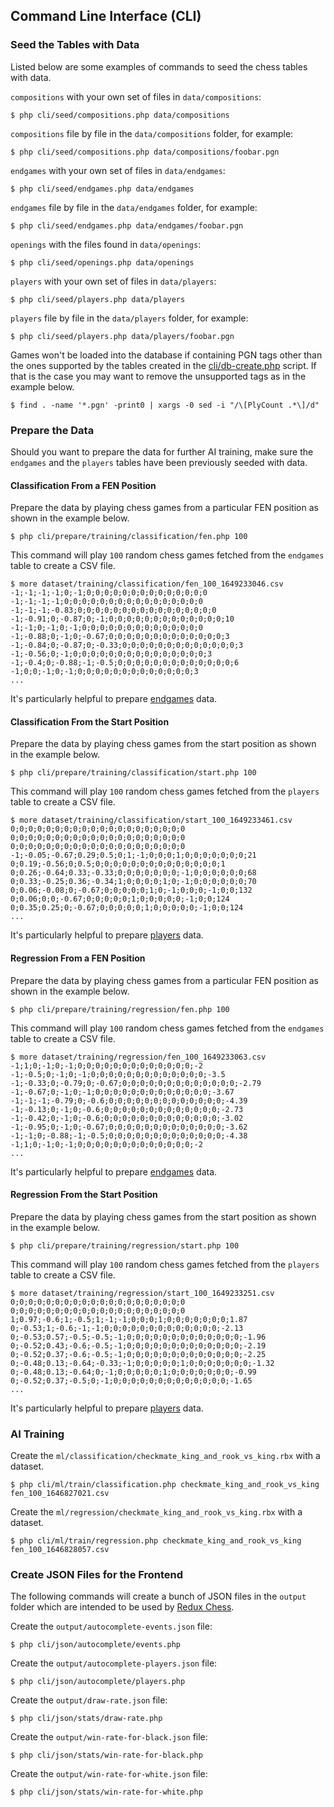 ## Command Line Interface (CLI)

### Seed the Tables with Data

Listed below are some examples of commands to seed the chess tables with data.

`compositions` with your own set of files in `data/compositions`:

```
$ php cli/seed/compositions.php data/compositions
```

`compositions` file by file in the `data/compositions` folder, for example:

```
$ php cli/seed/compositions.php data/compositions/foobar.pgn
```

`endgames` with your own set of files in `data/endgames`:

```
$ php cli/seed/endgames.php data/endgames
```

`endgames` file by file in the `data/endgames` folder, for example:

```
$ php cli/seed/endgames.php data/endgames/foobar.pgn
```

`openings` with the files found in `data/openings`:

```
$ php cli/seed/openings.php data/openings
```

`players` with your own set of files in `data/players`:

```
$ php cli/seed/players.php data/players
```

`players` file by file in the `data/players` folder, for example:

```
$ php cli/seed/players.php data/players/foobar.pgn
```

Games won't be loaded into the database if containing PGN tags other than the ones supported by the tables created in the [cli/db-create.php](https://github.com/chesslablab/chess-data/blob/master/cli/db-create.php) script. If that is the case you may want to remove the unsupported tags as in the example below.

```
$ find . -name '*.pgn' -print0 | xargs -0 sed -i "/\[PlyCount .*\]/d"
```

### Prepare the Data

Should you want to prepare the data for further AI training, make sure the `endgames` and the `players` tables have been previously seeded with data.

#### Classification From a FEN Position

Prepare the data by playing chess games from a particular FEN position as shown in the example below.

    $ php cli/prepare/training/classification/fen.php 100

This command will play `100` random chess games fetched from the `endgames` table to create a CSV file.

```text
$ more dataset/training/classification/fen_100_1649233046.csv
-1;-1;-1;-1;0;-1;0;0;0;0;0;0;0;0;0;0;0;0;0;0
-1;-1;-1;-1;0;0;0;0;0;0;0;0;0;0;0;0;0;0;0;0
-1;-1;-1;-0.83;0;0;0;0;0;0;0;0;0;0;0;0;0;0;0;0
-1;-0.91;0;-0.87;0;-1;0;0;0;0;0;0;0;0;0;0;0;0;0;10
-1;-1;0;-1;0;-1;0;0;0;0;0;0;0;0;0;0;0;0;0;0
-1;-0.88;0;-1;0;-0.67;0;0;0;0;0;0;0;0;0;0;0;0;0;3
-1;-0.84;0;-0.87;0;-0.33;0;0;0;0;0;0;0;0;0;0;0;0;0;3
-1;-0.56;0;-1;0;0;0;0;0;0;0;0;0;0;0;0;0;0;0;3
-1;-0.4;0;-0.88;-1;-0.5;0;0;0;0;0;0;0;0;0;0;0;0;0;6
-1;0;0;-1;0;-1;0;0;0;0;0;0;0;0;0;0;0;0;0;3
...
```

It's particularly helpful to prepare [endgames](https://github.com/chesslablab/chess-data/tree/master/data/endgames) data.

#### Classification From the Start Position

Prepare the data by playing chess games from the start position as shown in the example below.

    $ php cli/prepare/training/classification/start.php 100

This command will play `100` random chess games fetched from the `players` table to create a CSV file.

```text
$ more dataset/training/classification/start_100_1649233461.csv
0;0;0;0;0;0;0;0;0;0;0;0;0;0;0;0;0;0;0;0
0;0;0;0;0;0;0;0;0;0;0;0;0;0;0;0;0;0;0;0
0;0;0;0;0;0;0;0;0;0;0;0;0;0;0;0;0;0;0;0
-1;-0.05;-0.67;0.29;0.5;0;1;-1;0;0;0;1;0;0;0;0;0;0;0;21
0;0.19;-0.56;0;0.5;0;0;0;0;0;0;0;0;0;0;0;0;0;0;1
0;0.26;-0.64;0.33;-0.33;0;0;0;0;0;0;0;-1;0;0;0;0;0;0;68
0;0.33;-0.25;0.36;-0.34;1;0;0;0;0;1;0;-1;0;0;0;0;0;0;70
0;0.06;-0.08;0;-0.67;0;0;0;0;0;1;0;-1;0;0;0;-1;0;0;132
0;0.06;0;0;-0.67;0;0;0;0;0;1;0;0;0;0;0;-1;0;0;124
0;0.35;0.25;0;-0.67;0;0;0;0;0;1;0;0;0;0;0;-1;0;0;124
...
```

It's particularly helpful to prepare [players](https://github.com/chesslablab/chess-data/tree/master/data/players) data.

#### Regression From a FEN Position

Prepare the data by playing chess games from a particular FEN position as shown in the example below.

    $ php cli/prepare/training/regression/fen.php 100

This command will play `100` random chess games fetched from the `endgames` table to create a CSV file.

```text
$ more dataset/training/regression/fen_100_1649233063.csv
-1;1;0;-1;0;-1;0;0;0;0;0;0;0;0;0;0;0;0;0;-2
-1;-0.5;0;-1;0;-1;0;0;0;0;0;0;0;0;0;0;0;0;0;-3.5
-1;-0.33;0;-0.79;0;-0.67;0;0;0;0;0;0;0;0;0;0;0;0;0;-2.79
-1;-0.67;0;-1;0;-1;0;0;0;0;0;0;0;0;0;0;0;0;0;-3.67
-1;-1;-1;-0.79;0;-0.6;0;0;0;0;0;0;0;0;0;0;0;0;0;-4.39
-1;-0.13;0;-1;0;-0.6;0;0;0;0;0;0;0;0;0;0;0;0;0;-2.73
-1;-0.42;0;-1;0;-0.6;0;0;0;0;0;0;0;0;0;0;0;0;0;-3.02
-1;-0.95;0;-1;0;-0.67;0;0;0;0;0;0;0;0;0;0;0;0;0;-3.62
-1;-1;0;-0.88;-1;-0.5;0;0;0;0;0;0;0;0;0;0;0;0;0;-4.38
-1;1;0;-1;0;-1;0;0;0;0;0;0;0;0;0;0;0;0;0;-2
...
```

It's particularly helpful to prepare [endgames](https://github.com/chesslablab/chess-data/tree/master/data/endgames) data.

#### Regression From the Start Position

Prepare the data by playing chess games from the start position as shown in the example below.

    $ php cli/prepare/training/regression/start.php 100

This command will play `100` random chess games fetched from the `players` table to create a CSV file.

```text
$ more dataset/training/regression/start_100_1649233251.csv
0;0;0;0;0;0;0;0;0;0;0;0;0;0;0;0;0;0;0;0
0;0;0;0;0;0;0;0;0;0;0;0;0;0;0;0;0;0;0;0
1;0.97;-0.6;1;-0.5;1;-1;-1;0;0;0;1;0;0;0;0;0;0;0;1.87
0;-0.53;1;-0.6;-1;-1;0;0;0;0;0;0;0;0;0;0;0;0;0;-2.13
0;-0.53;0.57;-0.5;-0.5;-1;0;0;0;0;0;0;0;0;0;0;0;0;0;-1.96
0;-0.52;0.43;-0.6;-0.5;-1;0;0;0;0;0;0;0;0;0;0;0;0;0;-2.19
0;-0.52;0.37;-0.6;-0.5;-1;0;0;0;0;0;0;0;0;0;0;0;0;0;-2.25
0;-0.48;0.13;-0.64;-0.33;-1;0;0;0;0;0;1;0;0;0;0;0;0;0;-1.32
0;-0.48;0.13;-0.64;0;-1;0;0;0;0;0;1;0;0;0;0;0;0;0;-0.99
0;-0.52;0.37;-0.5;0;-1;0;0;0;0;0;0;0;0;0;0;0;0;0;-1.65
...
```

It's particularly helpful to prepare [players](https://github.com/chesslablab/chess-data/tree/master/data/players) data.

### AI Training

Create the `ml/classification/checkmate_king_and_rook_vs_king.rbx` with a dataset.

```text
$ php cli/ml/train/classification.php checkmate_king_and_rook_vs_king fen_100_1646827021.csv
```

Create the `ml/regression/checkmate_king_and_rook_vs_king.rbx` with a dataset.

```text
$ php cli/ml/train/regression.php checkmate_king_and_rook_vs_king fen_100_1646828057.csv
```

### Create JSON Files for the Frontend

The following commands will create a bunch of JSON files in the `output` folder which are intended to be used by [Redux Chess](https://github.com/chesslablab/redux-chess).

Create the `output/autocomplete-events.json` file:

	$ php cli/json/autocomplete/events.php

Create the `output/autocomplete-players.json` file:

	$ php cli/json/autocomplete/players.php

Create the `output/draw-rate.json` file:

	$ php cli/json/stats/draw-rate.php

Create the `output/win-rate-for-black.json` file:

	$ php cli/json/stats/win-rate-for-black.php

Create the `output/win-rate-for-white.json` file:

	$ php cli/json/stats/win-rate-for-white.php
